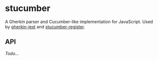 # stucumber

A Gherkin parser and Cucumber-like implementation for JavaScript.  Used by [gherkin-jest](https://www.npmjs.com/package/gherkin-jest) and [stucumber-register](https://www.npmjs.com/package/stucumber-register).

## API

_Todo..._
